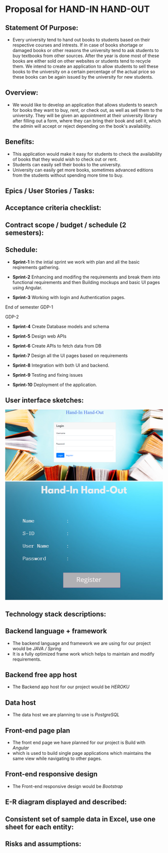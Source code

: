 # Proposal for HAND-IN HAND-OUT
## Statement Of Purpose:
- Every university tend to hand out books to students based on their respective courses and intrests. If in case of books shortage or damaged books or other reasons the university tend to ask students to buy textbooks from other sources. After the year is done most of these books are either sold on other websites or students tend to recycle them. We intend to create an application to allow students to sell these books to the university on a certain percentage of the actual price so these books can be again issued by the university for new students.

 ## Overview:
 - We would like to develop an application that allows students to search for books they want to buy, rent, or check out, as well as sell them to the university. They will be given an appointment at their university library after filling out a form, where they can bring their book and sell it, which the admin will accept or reject depending on the book's availability.
 
 ## Benefits:
- This application would make it easy for students to check the availability of books that they would wish to check out or rent.
- Students can easily sell their books to the university.
- University can easily get more books, sometimes advanced editions from the students without spending more time to buy.

## Epics / User Stories / Tasks:

## Acceptance criteria checklist:

## Contract scope / budget / schedule (2 semesters):


## Schedule:

 - **Sprint-1** In the intial sprint we work with plan and all the basic reqirements gathering. 

- **Sprint-2** Enhancing and modifing the requirements and break them into functional requirements and then Building mockups and basic UI pages using Angular.

- **Sprint-3** Working with login and Authentication pages.

 End of semester GDP-1

 GDP-2 

 - **Sprint-4** Create Database models and schema

 - **Sprint-5** Design web APIs

 - **Sprint-6** Create APIs to fetch data from DB

 - **Sprint-7** Design all the UI pages based on requirements

 - **Sprint-8** Integration with both UI and backend.

 - **Sprint-9** Testing and fixing issues

 - **Sprint-10** Deployment of the application.
 

## User interface sketches:
![](LoginPage.png "loginpage")
![](Register.png "RegisterPage ")

## Technology stack descriptions:

## Backend language + framework 
- The backend language and framework we are using for our project would be *JAVA / Spring*
- It is a fully optimized frame work which helps to maintain and modify requirements.

## Backend free app host 
- The Backend app host for our project would be *HEROKU*
## Data host 
- The data host we are planning to use is *PostgreSQL*
## Front-end page plan 
- The front end page we have planned for our project is Build with *Angular*
- which is used to build single page applications which maintains the same view while navigating to other pages.  
## Front-end responsive design 
- The Front-end responsive design would be *Bootstrap*

## E-R diagram displayed and described:

## Consistent set of sample data in Excel, use one sheet for each entity:

## Risks and assumptions:




